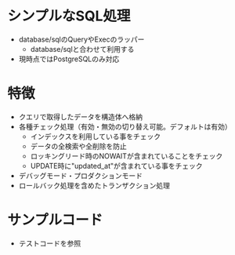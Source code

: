 # シンプルなSQL処理
* database/sqlのQueryやExecのラッパー
    * database/sqlと合わせて利用する
* 現時点ではPostgreSQLのみ対応

# 特徴
* クエリで取得したデータを構造体へ格納
* 各種チェック処理（有効・無効の切り替え可能。デフォルトは有効）
    * インデックスを利用している事をチェック
    * データの全検索や全削除を防止
    * ロッキングリード時のNOWAITが含まれていることをチェック
    * UPDATE時に"updated_at"が含まれている事をチェック
* デバッグモード・プロダクションモード
* ロールバック処理を含めたトランザクション処理

# サンプルコード
* テストコードを参照